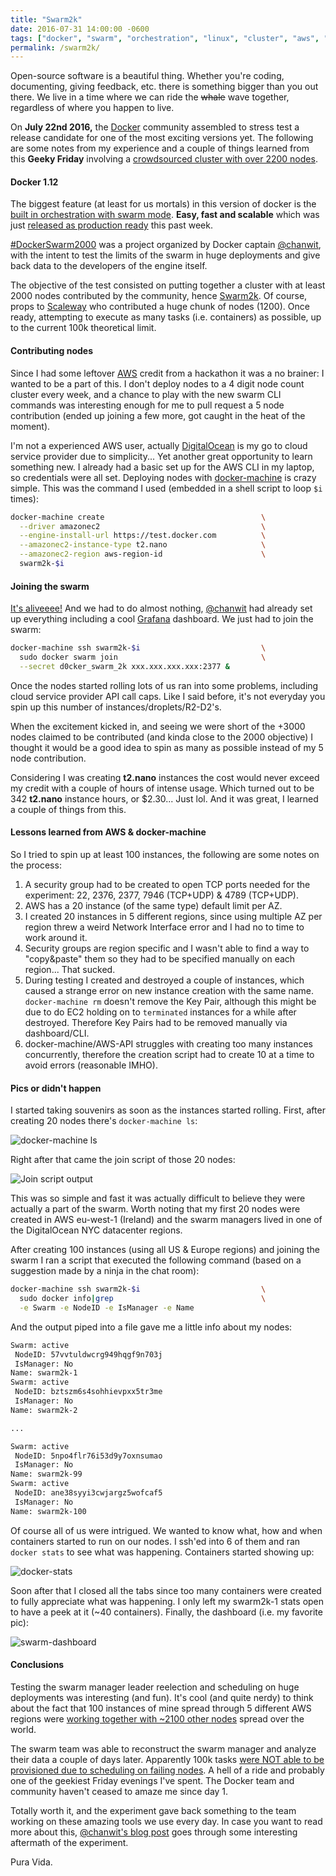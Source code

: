 ```yaml
---
title: "Swarm2k"
date: 2016-07-31 14:00:00 -0600
tags: ["docker", "swarm", "orchestration", "linux", "cluster", "aws", "ec2", "containers"]
permalink: /swarm2k/
---
```


Open-source software is a beautiful thing. Whether you're coding, documenting, giving feedback, etc. there is something bigger than you out there. We live in a time where we can ride the ~~whale~~ wave together, regardless of where you happen to live.

On __July 22nd 2016,__ the [Docker](https://docker.com) community assembled to stress test a release candidate for one of the most exciting versions yet. The following are some notes from my experience and a couple of things learned from this __Geeky Friday__ involving a [crowdsourced cluster with over 2200 nodes](https://github.com/swarm2k/swarm2k).

#### Docker 1.12

The biggest feature (at least for us mortals) in this version of docker is the [built in orchestration with swarm mode](https://docs.docker.com/engine/swarm/). __Easy, fast and scalable__ which was just [released as production ready](https://blog.docker.com/2016/07/docker-built-in-orchestration-ready-for-production-docker-1-12-goes-ga/) this past week.

[#DockerSwarm2000](https://twitter.com/search?vertical=default&q=%23dockerswarm2000&src=typd) was a project organized by Docker captain [@chanwit](https://twitter.com/chanwit), with the intent to test the limits of the swarm in huge deployments and give back data to the developers of the engine itself.

The objective of the test consisted on putting together a cluster with at least 2000 nodes contributed by the community, hence [Swarm2k](https://github.com/swarm2k/swarm2k). Of course, props to [Scaleway](https://twitter.com/scaleway) who contributed a huge chunk of nodes (1200). Once ready, attempting to execute as many tasks (i.e. containers) as possible, up to the current 100k theoretical limit.

#### Contributing nodes

Since I had some leftover [AWS](https://aws.amazon.com/) credit from a hackathon it was a no brainer: I wanted to be a part of this. I don't deploy nodes to a 4 digit node count cluster every week, and a chance to play with the new swarm CLI commands was interesting enough for me to pull request a 5 node contribution (ended up joining a few more, got caught in the heat of the moment).

I'm not a experienced AWS user, actually [DigitalOcean](https://www.digitalocean.com/) is my go to cloud service provider due to simplicity... Yet another great opportunity to learn something new. I already had a basic set up for the AWS CLI in my laptop, so credentials were all set. Deploying nodes with [docker-machine](https://docs.docker.com/machine/overview/) is crazy simple. This was the command I used (embedded in a shell script to loop `$i` times):

```bash
docker-machine create                                   \
  --driver amazonec2                                    \
  --engine-install-url https://test.docker.com          \
  --amazonec2-instance-type t2.nano                     \
  --amazonec2-region aws-region-id                      \
  swarm2k-$i
```

#### Joining the swarm

[It's aliveeee!](https://www.youtube.com/watch?v=c_2e6sQxM0A) And we had to do almost nothing, [@chanwit](https://twitter.com/chanwit) had already set up everything including a cool [Grafana](http://grafana.org/) dashboard. We just had to join the swarm:

```bash
docker-machine ssh swarm2k-$i                           \
  sudo docker swarm join                                \
  --secret d0cker_swarm_2k xxx.xxx.xxx.xxx:2377 &
```

Once the nodes started rolling lots of us ran into some problems, including cloud service provider API call caps. Like I said before, it's not everyday you spin up this number of instances/droplets/R2-D2's.

When the excitement kicked in, and seeing we were short of the +3000 nodes claimed to be contributed (and kinda close to the 2000 objective) I thought it would be a good idea to spin as many as possible instead of my 5 node contribution.

Considering I was creating __t2.nano__ instances the cost would never exceed my credit with a couple of hours of intense usage. Which turned out to be 342 __t2.nano__ instance hours, or $2.30... Just lol. And it was great, I learned a couple of things from this.

#### Lessons learned from AWS & docker-machine

So I tried to spin up at least 100 instances, the following are some notes on the process:

1. A security group had to be created to open TCP ports needed for the experiment: 22, 2376, 2377, 7946 (TCP+UDP) & 4789 (TCP+UDP).
2. AWS has a 20 instance (of the same type) default limit per AZ.
3. I created 20 instances in 5 different regions, since using multiple AZ per region threw a weird Network Interface error and I had no to time to work around it.
4. Security groups are region specific and I wasn't able to find a way to "copy&paste" them so they had to be specified manually on each region... That sucked.
5. During testing I created and destroyed a couple of instances, which caused a strange error on new instance creation with the same name. `docker-machine rm` doesn't remove the Key Pair, although this might be due to do EC2 holding on to `terminated` instances for a while after destroyed. Therefore Key Pairs had to be removed manually via dashboard/CLI.
6. docker-machine/AWS-API struggles with creating too many instances concurrently, therefore the creation script had to create 10 at a time to avoid errors (reasonable IMHO).

#### Pics or didn't happen

I started taking souvenirs as soon as the instances started rolling. First, after creating 20 nodes there's `docker-machine ls`:

![docker-machine ls](/assets/swarm2k-machine-ls.png "docker-machine ls")

Right after that came the join script of those 20 nodes:

![Join script output](/assets/swarm2k-join.png "Join script output")

This was so simple and fast it was actually difficult to believe they were actually a part of the swarm. Worth noting that my first 20 nodes were created in AWS eu-west-1 (Ireland) and the swarm managers lived in one of the DigitalOcean NYC datacenter regions.

After creating 100 instances (using all US & Europe regions) and joining the swarm I ran a script that executed the following command (based on a suggestion made by a ninja in the chat room):

```bash
docker-machine ssh swarm2k-$i                           \
  sudo docker info|grep                                 \
  -e Swarm -e NodeID -e IsManager -e Name
```

And the output piped into a file gave me a little info about my nodes:

```txt
Swarm: active
 NodeID: 57vvtuldwcrg949hqgf9n703j
 IsManager: No
Name: swarm2k-1
Swarm: active
 NodeID: bztszm6s4sohhievpxx5tr3me
 IsManager: No
Name: swarm2k-2

...

Swarm: active
 NodeID: 5npo4flr76i53d9y7oxnsumao
 IsManager: No
Name: swarm2k-99
Swarm: active
 NodeID: ane38syyi3cwjargz5wofcaf5
 IsManager: No
Name: swarm2k-100
```

Of course all of us were intrigued. We wanted to know what, how and when containers started to run on our nodes. I ssh'ed into 6 of them and ran `docker stats` to see what was happening. Containers started showing up:

![docker-stats](/assets/docker-stats.png "docker-stats")

Soon after that I closed all the tabs since too many containers were created to fully appreciate what was happening. I only left my swarm2k-1 stats open to have a peek at it (~40 containers). Finally, the dashboard (i.e. my favorite pic):

![swarm-dashboard](/assets/swarm-dashboard.png "swarm-dashboard")

#### Conclusions

Testing the swarm manager leader reelection and scheduling on huge deployments was interesting (and fun). It's cool (and quite nerdy) to think about the fact that 100 instances of mine spread through 5 different AWS regions were [working together with ~2100 other nodes](https://www.youtube.com/watch?v=e_DqV1xdf-Y) spread over the world.

The swarm team was able to reconstruct the swarm manager and analyze their data a couple of days later. Apparently 100k tasks [were NOT able to be provisioned due to scheduling on failing nodes](https://twitter.com/upthecyberpunks/status/759190678681202689). A hell of a ride and probably one of the geekiest Friday evenings I've spent. The Docker team and community haven't ceased to amaze me since day 1.

Totally worth it, and the experiment gave back something to the team working on these amazing tools we use every day. In case you want to read more about this, [@chanwit's blog post](https://blog.online.net/2016/07/29/docker-swarm-an-analysis-of-a-very-large-scale-container-system/) goes through some interesting aftermath of the experiment.

Pura Vida.
